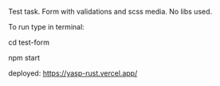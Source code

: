 Test task.
Form with validations and scss media.
No libs used.

To run type in terminal:

cd test-form

npm start




deployed: https://yasp-rust.vercel.app/
